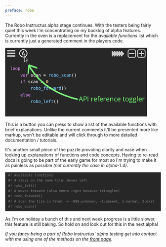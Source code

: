 ```yaml
---
preface: robo
---
```


The Robo Instructus alpha stage continues. With the testers being fairly quiet this week I'm concentrating on my backlog of alpha features. Currently in the oven is a replacement for the _available functions_ list which is currently just a generated comment in the players code.

![](/assets/2017-11-10/api-ref.png "New API reference button")

This is a button you can press to show a list of the available functions with brief explanations. Unlike the current comments it'll be presented more like markup, won't be editable and will click through to more detailed documentation / tutorials.

It's another small piece of the puzzle providing clarity and ease when looking up explanations of functions and code concepts. Having to re-read docs is going to be part of the early game for most so I'm trying to make it as painless as possible _(not currently the case in alpha-1.4)_.

![](/assets/2017-11-10/api-comments.png "Out with the old")

As I'm on holiday a bunch of this and next week progress is a little slower, this feature is still baking. So hold on and look out for this in the next alpha!

*If you fancy being a part of Robo Instructus' alpha testing get into contact with me using one of the methods on the [front page](/).*
